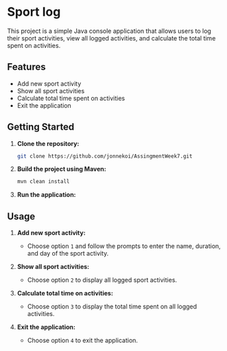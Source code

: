 # Sport log

This project is a simple Java console application that allows users to log their sport activities, view all logged activities, and calculate the total time spent on activities.

## Features

- Add new sport activity
- Show all sport activities
- Calculate total time spent on activities
- Exit the application


## Getting Started

1. **Clone the repository:**
    ```sh
    git clone https://github.com/jonnekoi/AssingmentWeek7.git
    ```

2. **Build the project using Maven:**
    ```sh
    mvn clean install
    ```

3. **Run the application:**
    

## Usage

1. **Add new sport activity:**
    - Choose option `1` and follow the prompts to enter the name, duration, and day of the sport activity.

2. **Show all sport activities:**
    - Choose option `2` to display all logged sport activities.

3. **Calculate total time on activities:**
    - Choose option `3` to display the total time spent on all logged activities.

4. **Exit the application:**
    - Choose option `4` to exit the application.

